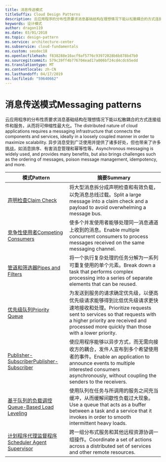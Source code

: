 ```yaml
---
title: 消息传送模式
titleSuffix: Cloud Design Patterns
description: 云应用程序的分布性质要求消息基础结构在理想情况下能以松散耦合的方式连接组件和服务，从而将可伸缩性最大化。 异步消息受到广泛使用并提供了诸多好处，但也带来了许多挑战，如消息排序、有害消息管理和幂等性等。
keywords: 设计模式
author: dragon119
ms.date: 03/01/2018
ms.topic: design-pattern
ms.service: architecture-center
ms.subservice: cloud-fundamentals
ms.custom: seodec18
ms.openlocfilehash: f838288e10acf9af5776c93972028b6b878bd7b0
ms.sourcegitcommit: 579c39ff4b776704ead17a006bf24cd4cdc65edd
ms.translationtype: MT
ms.contentlocale: zh-CN
ms.lasthandoff: 04/17/2019
ms.locfileid: "59640662"
---
```

# <a name="messaging-patterns"></a><span data-ttu-id="14934-105">消息传送模式</span><span class="sxs-lookup"><span data-stu-id="14934-105">Messaging patterns</span></span>

<span data-ttu-id="14934-106">云应用程序的分布性质要求消息基础结构在理想情况下能以松散耦合的方式连接组件和服务，从而将可伸缩性最大化。</span><span class="sxs-lookup"><span data-stu-id="14934-106">The distributed nature of cloud applications requires a messaging infrastructure that connects the components and services, ideally in a loosely coupled manner in order to maximize scalability.</span></span> <span data-ttu-id="14934-107">异步消息受到广泛使用并提供了诸多好处，但也带来了许多挑战，如消息排序、有害消息管理和幂等性等。</span><span class="sxs-lookup"><span data-stu-id="14934-107">Asynchronous messaging is widely used, and provides many benefits, but also brings challenges such as the ordering of messages, poison message management, idempotency, and more.</span></span>

| <span data-ttu-id="14934-108">模式</span><span class="sxs-lookup"><span data-stu-id="14934-108">Pattern</span></span> | <span data-ttu-id="14934-109">摘要</span><span class="sxs-lookup"><span data-stu-id="14934-109">Summary</span></span> |
| ------- | ------- |
| [<span data-ttu-id="14934-110">声明检查</span><span class="sxs-lookup"><span data-stu-id="14934-110">Claim Check</span></span>](../claim-check.md) | <span data-ttu-id="14934-111">将大型消息拆分成声明检查和有效负载，以免消息总线过载。</span><span class="sxs-lookup"><span data-stu-id="14934-111">Split a large message into a claim check and a payload to avoid overwhelming a message bus.</span></span> |
| [<span data-ttu-id="14934-112">竞争性使用者</span><span class="sxs-lookup"><span data-stu-id="14934-112">Competing Consumers</span></span>](../competing-consumers.md) | <span data-ttu-id="14934-113">使多个并发使用者能够处理同一消息通道上收到的消息。</span><span class="sxs-lookup"><span data-stu-id="14934-113">Enable multiple concurrent consumers to process messages received on the same messaging channel.</span></span> |
| [<span data-ttu-id="14934-114">管道和筛选器</span><span class="sxs-lookup"><span data-stu-id="14934-114">Pipes and Filters</span></span>](../pipes-and-filters.md) | <span data-ttu-id="14934-115">将一个执行复杂处理的任务分解为一系列可重复使用的单个元素。</span><span class="sxs-lookup"><span data-stu-id="14934-115">Break down a task that performs complex processing into a series of separate elements that can be reused.</span></span> |
| [<span data-ttu-id="14934-116">优先级队列</span><span class="sxs-lookup"><span data-stu-id="14934-116">Priority Queue</span></span>](../priority-queue.md) | <span data-ttu-id="14934-117">为发送到服务的请求确定优先级，以便高优先级请求能够得到比低优先级请求更快速地接收和处理。</span><span class="sxs-lookup"><span data-stu-id="14934-117">Prioritize requests sent to services so that requests with a higher priority are received and processed more quickly than those with a lower priority.</span></span> |
| [<span data-ttu-id="14934-118">Publisher-Subscriber</span><span class="sxs-lookup"><span data-stu-id="14934-118">Publisher-Subscriber</span></span>](../publisher-subscriber.md) | <span data-ttu-id="14934-119">使应用程序能够以异步方式，而无需向接收方的耦合，发件人宣布到多个希望使用者的事件。</span><span class="sxs-lookup"><span data-stu-id="14934-119">Enable an application to announce events to multiple interested consumers asynchronously, without coupling the senders to the receivers.</span></span> |
| [<span data-ttu-id="14934-120">基于队列的负载调控</span><span class="sxs-lookup"><span data-stu-id="14934-120">Queue-Based Load Leveling</span></span>](../queue-based-load-leveling.md) | <span data-ttu-id="14934-121">使用队列在任务与所调用的服务之间充当缓冲，从而缓解间歇性负载过大现象。</span><span class="sxs-lookup"><span data-stu-id="14934-121">Use a queue that acts as a buffer between a task and a service that it invokes in order to smooth intermittent heavy loads.</span></span> |
| [<span data-ttu-id="14934-122">计划程序代理监督程序</span><span class="sxs-lookup"><span data-stu-id="14934-122">Scheduler Agent Supervisor</span></span>](../scheduler-agent-supervisor.md) | <span data-ttu-id="14934-123">跨一组分布式服务和其他远程资源协调一组操作。</span><span class="sxs-lookup"><span data-stu-id="14934-123">Coordinate a set of actions across a distributed set of services and other remote resources.</span></span> |

